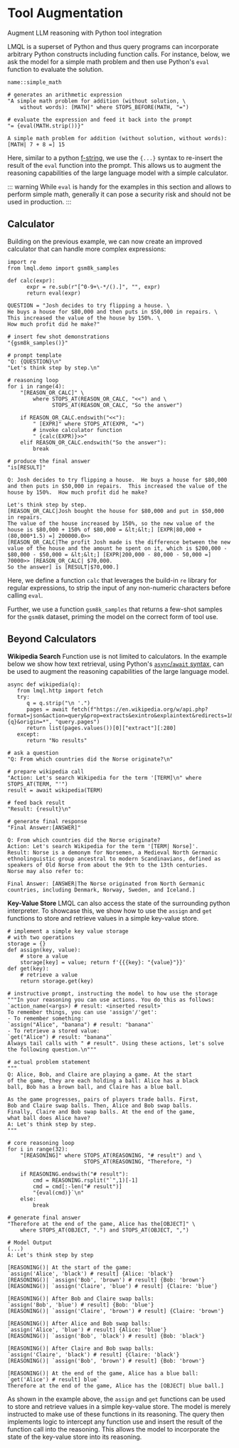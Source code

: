 # Tool Augmentation

<div class="subtitle">Augment LLM reasoning with Python tool integration</div>

LMQL is a superset of Python and thus query programs can incorporate arbitrary Python constructs including function calls.
For instance, below, we ask the model for a simple math problem and then use Python's `eval` function to evaluate the solution.

```{lmql}
name::simple_math

# generates an arithmetic expression
"A simple math problem for addition (without solution, \
    without words): [MATH]" where STOPS_BEFORE(MATH, "=")

# evaluate the expression and feed it back into the prompt
"= {eval(MATH.strip())}"
```
```promptdown
A simple math problem for addition (without solution, without words):
[MATH| 7 + 8 =] 15
```



Here, similar to a python [f-string](https://peps.python.org/pep-0498), we use the `{...}` syntax to re-insert the result of the `eval` function into the prompt. This allows us to augment the reasoning capabilities of the large language model with a simple calculator.

::: warning
While `eval` is handy for the examples in this section and allows to perform simple math, generally it can pose a security risk and should not be used in production.
:::

## Calculator
Building on the previous example, we can now create an improved calculator that can handle more complex expressions:

```lmql
import re
from lmql.demo import gsm8k_samples

def calc(expr):
      expr = re.sub(r"[^0-9+\-*/().]", "", expr)
      return eval(expr)

QUESTION = "Josh decides to try flipping a house. \
He buys a house for $80,000 and then puts in $50,000 in repairs. \
This increased the value of the house by 150%. \
How much profit did he make?"

# insert few shot demonstrations
"{gsm8k_samples()}"

# prompt template
"Q: {QUESTION}\n"
"Let's think step by step.\n"

# reasoning loop
for i in range(4):
    "[REASON_OR_CALC]" \
        where STOPS_AT(REASON_OR_CALC, "<<") and \
              STOPS_AT(REASON_OR_CALC, "So the answer")
    
    if REASON_OR_CALC.endswith("<<"):
        " [EXPR]" where STOPS_AT(EXPR, "=")
        # invoke calculator function
        " {calc(EXPR)}>>"
    elif REASON_OR_CALC.endswith("So the answer"):
        break

# produce the final answer
"is[RESULT]"
```
```promptdown
Q: Josh decides to try flipping a house.  He buys a house for $80,000 and then puts in $50,000 in repairs.  This increased the value of the house by 150%.  How much profit did he make?

Let's think step by step.
[REASON_OR_CALC|Josh bought the house for $80,000 and put in $50,000 in repairs.
The value of the house increased by 150%, so the new value of the house is $80,000 + 150% of $80,000 = &lt;&lt;] [EXPR|80,000 + (80,000*1.5) =] 200000.0>> 
[REASON_OR_CALC|The profit Josh made is the difference between the new value of the house and the amount he spent on it, which is $200,000 - $80,000 - $50,000 = &lt;&lt;] [EXPR|200,000 - 80,000 - 50,000 =] 70000>> [REASON_OR_CALC| $70,000.
So the answer] is [RESULT|$70,000.]
```

Here, we define a function `calc` that leverages the build-in `re` library for regular expressions, to strip the input of any non-numeric characters before calling `eval`.

Further, we use a function `gsm8k_samples` that returns a few-shot samples for the `gsm8k` dataset, priming the model on the correct form of tool use.

## Beyond Calculators

**Wikipedia Search** Function use is not limited to calculators. In the example below we show how text retrieval, using Python's [`async`/`await` syntax](https://docs.python.org/3/library/asyncio.html), can be used to augment the reasoning capabilities of the large language model. 

```lmql
async def wikipedia(q):
   from lmql.http import fetch
   try:
      q = q.strip("\n '.")
      pages = await fetch(f"https://en.wikipedia.org/w/api.php?format=json&action=query&prop=extracts&exintro&explaintext&redirects=1&titles={q}&origin=*", "query.pages")
      return list(pages.values())[0]["extract"][:280]
   except:
      return "No results"

# ask a question
"Q: From which countries did the Norse originate?\n"

# prepare wikipedia call
"Action: Let's search Wikipedia for the term '[TERM]\n" where STOPS_AT(TERM, "'")
result = await wikipedia(TERM)

# feed back result
"Result: {result}\n"

# generate final response
"Final Answer:[ANSWER]"
```
```promptdown
Q: From which countries did the Norse originate?
Action: Let's search Wikipedia for the term '[TERM| Norse]'.
Result: Norse is a demonym for Norsemen, a Medieval North Germanic ethnolinguistic group ancestral to modern Scandinavians, defined as speakers of Old Norse from about the 9th to the 13th centuries.
Norse may also refer to:

Final Answer: [ANSWER|The Norse originated from North Germanic countries, including Denmark, Norway, Sweden, and Iceland.]
```

**Key-Value Store** LMQL can also access the state of the surrounding python interpreter. To showcase this, we show how to use the `assign` and `get` functions to store and retrieve values in a simple key-value store.

```lmql
# implement a simple key value storage
# with two operations
storage = {}
def assign(key, value): 
    # store a value
    storage[key] = value; return f'{{{key}: "{value}"}}'
def get(key): 
    # retrieve a value
    return storage.get(key)

# instructive prompt, instructing the model to how use the storage
"""In your reasoning you can use actions. You do this as follows:
`action_name(<args>) # result: <inserted result>`
To remember things, you can use 'assign'/'get':
- To remember something:
`assign("Alice", "banana") # result: "banana"`
- To retrieve a stored value:
`get("Alice") # result: "banana"`
Always tail calls with " # result". Using these actions, let's solve
the following question.\n"""

# actual problem statement
"""
Q: Alice, Bob, and Claire are playing a game. At the start 
of the game, they are each holding a ball: Alice has a black 
ball, Bob has a brown ball, and Claire has a blue ball. 

As the game progresses, pairs of players trade balls. First, 
Bob and Claire swap balls. Then, Alice and Bob swap balls. 
Finally, Claire and Bob swap balls. At the end of the game, 
what ball does Alice have?
A: Let's think step by step.
"""

# core reasoning loop
for i in range(32):
    "[REASONING]" where STOPS_AT(REASONING, "# result") and \
                        STOPS_AT(REASONING, "Therefore, ")
    
    if REASONING.endswith("# result"):
        cmd = REASONING.rsplit("`",1)[-1]
        cmd = cmd[:-len("# result")]
        "{eval(cmd)}`\n"
    else:
        break

# generate final answer
"Therefore at the end of the game, Alice has the[OBJECT]" \
    where STOPS_AT(OBJECT, ".") and STOPS_AT(OBJECT, ",")
```

```promptdown
# Model Output
(...)
A: Let's think step by step

[REASONING()| At the start of the game:
`assign('Alice', 'black') # result] {Alice: 'black'}
[REASONING()| `assign('Bob', 'brown') # result] {Bob: 'brown'}
[REASONING()| `assign('Claire', 'blue') # result] {Claire: 'blue'}

[REASONING()| After Bob and Claire swap balls:
`assign('Bob', 'blue') # result] {Bob: 'blue'}
[REASONING()| `assign('Claire', 'brown') # result] {Claire: 'brown'}

[REASONING()| After Alice and Bob swap balls:
`assign('Alice', 'blue') # result] {Alice: 'blue'}
[REASONING()| `assign('Bob', 'black') # result] {Bob: 'black'}

[REASONING()| After Claire and Bob swap balls:
`assign('Claire', 'black') # result] {Claire: 'black'}
[REASONING()| `assign('Bob', 'brown') # result] {Bob: 'brown'}

[REASONING()| At the end of the game, Alice has a blue ball:
`get('Alice') # result] blue`
Therefore at the end of the game, Alice has the [OBJECT| blue ball.]
```

As shown in the example above, the `assign` and `get` functions can be used to store and retrieve values in a simple key-value store. The model is merely instructed to make use of these functions in its reasoning. The query then implements logic to intercept any function use and insert the result of the function call into the reasoning. This allows the model to incorporate the state of the key-value store into its reasoning.




